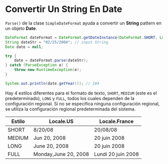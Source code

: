 # Convertir Un String En Date

`Parse()` de la clase `SimpleDateFormat` ayuda a convertir un **String** pattern en un objeto **Date**.
```java
DateFormat dateFormat = DateFormat.getDateInstance(DateFormat.SHORT, Locale.US);
String dateStr = "02/25/2004"; // input String
Date date = null;

try {
    date = dateFormat.parse(dateStr);
} catch (ParseException e) {
    throw new RuntimeException(e);
}

System.out.println(date.getYear()); // 104
```
Hay 4 estilos diferentes para el formato de texto,
`SHORT`, `MEDIUM` (este es el predeterminado), `LONG` y `FULL`, todos los cuales dependen de la configuración regional. 
Si no se especifica ninguna configuración regional, se utiliza la configuración regional predeterminada del sistema.

| Estilo | Locale.US            | Locale.France      |
|--------|----------------------|--------------------|
| SHORT  | 8/20/08              | 20/08/08           |
| MEDIUM | Jun 20, 2008         | 20 juin 2008       |
| LONG   | June 20, 2008        | 20 juin 2008       |
| FULL   | Monday,June 20, 2008 | Lundi 20 juin 2008 |

